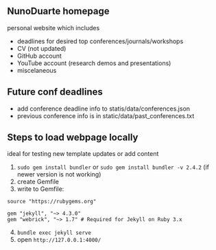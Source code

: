 ## NunoDuarte homepage
personal website which includes
- deadlines for desired top conferences/journals/workshops
- CV (not updated)
- GitHub account 
- YouTube account (research demos and presentations)
- miscelaneous

## Future conf deadlines
- add conference deadline info to statis/data/conferences.json
- previous conference info is in static/data/past_conferences.txt

## Steps to load webpage locally 
ideal for testing new template updates or add content
1. ```sudo gem install bundler``` or ```sudo gem install bundler -v 2.4.2``` (if newer version is not working)
2. create Gemfile
3. write to Gemfile:
```vim
source "https://rubygems.org"

gem "jekyll", "~> 4.3.0"
gem "webrick", "~> 1.7" # Required for Jekyll on Ruby 3.x

```
4. ```bundle exec jekyll serve```
5. open ```http://127.0.0.1:4000/```
